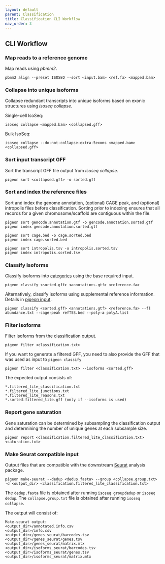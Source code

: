 ```yaml
---
layout: default
parent: Classification
title: Classification CLI Workflow
nav_order: 3
---
```


## CLI Workflow

### Map reads to a reference genome

Map reads using _pbmm2_.

```
pbmm2 align --preset ISOSEQ --sort <input.bam> <ref.fa> <mapped.bam>
```

### Collapse into unique isoforms

Collapse redundant transcripts into unique isoforms based on exonic structures using _isoseq collapse_.

Single-cell IsoSeq:
```
isoseq collapse <mapped.bam> <collapsed.gff>
```

Bulk IsoSeq:
```
isoseq collapse --do-not-collapse-extra-5exons <mapped.bam> <collapsed.gff>
```

### Sort input transcript GFF

Sort the transcript GFF file output from _isoseq collapse_.

```
pigeon sort <collapsed.gff> -o sorted.gff
```

### Sort and index the reference files

Sort and index the genome annotation, (optional) CAGE peak, and (optional) intropolis files before classification. 
Sorting prior to indexing ensures that all records for a given chromosome/scaffold are contiguous within the file.

```
pigeon sort gencode.annotation.gtf -o gencode.annotation.sorted.gtf
pigeon index gencode.annotation.sorted.gtf

pigeon sort cage.bed -o cage.sorted.bed
pigeon index cage.sorted.bed

pigeon sort intropolis.tsv -o intropolis.sorted.tsv
pigeon index intropolis.sorted.tsv
```

### Classify Isoforms

Classify isoforms into [categories](/classification/categories) using the base required input.

```
pigeon classify <sorted.gff> <annotations.gtf> <reference.fa>
```

Alternatively, classify isoforms using supplemental reference information. Details in [pigeon input](/classification/pigeon-input).

```
pigeon classify <sorted.gff> <annotations.gtf> <reference.fa> --fl abundance.txt --cage-peak refTSS.bed --poly-a polyA.list
```

### Filter isoforms

Filter isoforms from the classification output.

```
pigeon filter <classification.txt>
```

If you want to generate a filtered GFF, you need to also provide the GFF that was used as input to `pigeon classify`

```
pigeon filter <classification.txt> --isoforms <sorted.gff>
```

The expected output consists of:
```
*.filtered_lite_classification.txt
*.filtered_lite_junctions.txt
*.filtered_lite_reasons.txt
*.sorted.filtered_lite.gff (only if --isoforms is used)
```


### Report gene saturation

Gene saturation can be determined by subsampling the classification output and determining the number of unique genes at each subsample size.

```
pigeon report <classification.filtered_lite_classification.txt> <saturation.txt>
```

### Make Seurat compatible input

Output files that are compatible with the downstream [Seurat](https://satijalab.org/seurat/) analysis package.

```
pigeon make-seurat --dedup <dedup.fasta> --group <collapse.group.txt> -d <output_dir> <classification.filtered_lite_classification.txt>
```

The `dedup.fasta` file is obtained after running `isoseq groupdedup` or `isoseq dedup`. The `collapse.group.txt` file is obtained after running `isoseq collapse`. 

The output will consist of:
```
Make-seurat output:
<output_dir>/annotated.info.csv
<output_dir>/info.csv
<output_dir>/genes_seurat/barcodes.tsv
<output_dir>/genes_seurat/genes.tsv
<output_dir>/genes_seurat/matrix.mtx
<output_dir>/isoforms_seurat/barcodes.tsv
<output_dir>/isoforms_seurat/genes.tsv
<output_dir>/isoforms_seurat/matrix.mtx
```

